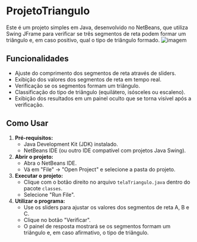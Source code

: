# ProjetoTriangulo
Este é um projeto simples em Java, desenvolvido no NetBeans, que utiliza Swing JFrame para verificar se três segmentos de reta podem formar um triângulo e, em caso positivo, qual o tipo de triângulo formado.
![imagem](https://github.com/user-attachments/assets/857bcac4-efce-41c9-a285-e3d0b790440e)

## Funcionalidades

* Ajuste do comprimento dos segmentos de reta através de sliders.
* Exibição dos valores dos segmentos de reta em tempo real.
* Verificação se os segmentos formam um triângulo.
* Classificação do tipo de triângulo (equilátero, isósceles ou escaleno).
* Exibição dos resultados em um painel oculto que se torna visível após a verificação.

## Como Usar

1.  **Pré-requisitos:**
    * Java Development Kit (JDK) instalado.
    * NetBeans IDE (ou outro IDE compatível com projetos Java Swing).
2.  **Abrir o projeto:**
    * Abra o NetBeans IDE.
    * Vá em "File" -> "Open Project" e selecione a pasta do projeto.
3.  **Executar o projeto:**
    * Clique com o botão direito no arquivo `telaTriangulo.java` dentro do pacote `classes`.
    * Selecione "Run File".
4.  **Utilizar o programa:**
    * Use os sliders para ajustar os valores dos segmentos de reta A, B e C.
    * Clique no botão "Verificar".
    * O painel de resposta mostrará se os segmentos formam um triângulo e, em caso afirmativo, o tipo de triângulo.

